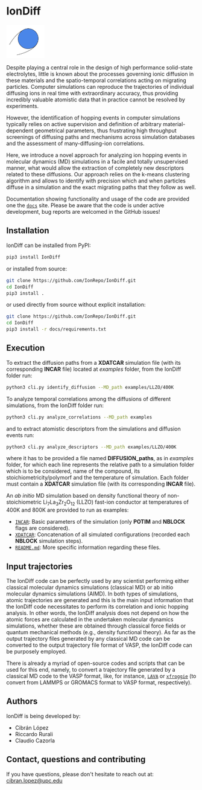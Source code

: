 # IonDiff

<img src=docs/logo.svg width="20%">

Despite playing a central role in the design of high performance solid-state electrolytes, little is known about the processes governing ionic diffusion in these materials and the spatio-temporal correlations acting on migrating particles. Computer simulations can reproduce the trajectories of individual diffusing ions in real time with extraordinary accuracy, thus providing incredibly valuable atomistic data that in practice cannot be resolved by experiments.

However, the identification of hopping events in computer simulations typically relies on active supervision and definition of arbitrary material-dependent geometrical parameters, thus frustrating high throughput screenings of diffusing paths and mechanisms across simulation databases and the assessment of many-diffusing-ion correlations.   

Here, we introduce a novel approach for analyzing ion hopping events in molecular dynamics (MD) simulations in a facile and totally unsupervised manner, what would allow the extraction of completely new descriptors related to these diffusions. Our approach relies on the k-means clustering algorithm and allows to identify with precision which and when particles diffuse in a simulation and the exact migrating paths that they follow as well.

Documentation showing functionality and usage of the code are provided one the [`docs`](https://iondiff.readthedocs.io/en/latest/) site. Please be aware that the code is under active development, bug reports are welcomed in the GitHub issues!

## Installation

IonDiff can be installed from PyPI:

```bash
pip3 install IonDiff
```

or installed from source:

```bash
git clone https://github.com/IonRepo/IonDiff.git
cd IonDiff
pip3 install .
```

or used directly from source without explicit installation:

```bash
git clone https://github.com/IonRepo/IonDiff.git
cd IonDiff
pip3 install -r docs/requirements.txt
```

## Execution

To extract the diffusion paths from a **XDATCAR** simulation file (with its corresponding **INCAR** file) located at *examples* folder, from the IonDiff folder run:

```bash
python3 cli.py identify_diffusion --MD_path examples/LLZO/400K
```

To analyze temporal correlations among the diffusions of different simulations, from the IonDiff folder run:

```bash
python3 cli.py analyze_correlations --MD_path examples
```

and to extract atomistic descriptors from the simulations and diffusion events run:

```bash
python3 cli.py analyze_descriptors --MD_path examples/LLZO/400K
```

where it has to be provided a file named **DIFFUSION_paths**, as in *examples* folder, for which each line represents the relative path to a simulation folder which is to be considered, name of the compound, its stoichiometricity/polymorf and the temperature of simulation. Each folder must contain a **XDATCAR** simulation file (with its corresponding **INCAR** file). 

An *ab initio* MD simulation based on density functional theory of non-stoichiometric Li<sub>7</sub>La<sub>3</sub>Zr<sub>2</sub>O<sub>12</sub> (LLZO) fast-ion conductor at temperatures of 400K and 800K are provided to run as examples:
 - [`INCAR`](examples/LLZO/400K/INCAR): Basic parameters of the simulation (only **POTIM** and **NBLOCK** flags are considered).
 - [`XDATCAR`](examples/LLZO/400K/XDATCAR): Concatenation of all simulated configurations (recorded each **NBLOCK** simulation steps).
 - [`README.md`](examples/README.md): More specific information regarding these files.

## Input trajectories

The IonDiff code can be perfectly used by any scientist performing either classical molecular dynamics simulations (classical MD) or ab initio molecular dynamics simulations (AIMD). In both types of simulations, atomic trajectories are generated and this is the main input information that the IonDiff code necessitates to perform its correlation and ionic hopping analysis. In other words, the IonDiff analysis does not depend on how the atomic forces are calculated in the undertaken molecular dynamics simulations, whether these are obtained through classical force fields or quantum mechanical methods (e.g., density functional theory). As far as the output trajectory files generated by any classical MD code can be converted to the output trajectory file format of VASP, the IonDiff code can be purposely employed.

There is already a myriad of open-source codes and scripts that can be used for this end, namely, to convert a trajectory file generated by a classical MD code to the VASP format, like, for instance, [`LAVA`](https://github.com/lanl/LAVA) or [`xfroggie`](https://www.xfroggie.com/index.cgi/strconv) (to convert from LAMMPS or GROMACS format to VASP format, respectively).

## Authors

IonDiff is being developed by:

 - Cibrán López
 - Riccardo Rurali
 - Claudio Cazorla

## Contact, questions and contributing

If you have questions, please don't hesitate to reach out at: cibran.lopez@upc.edu
